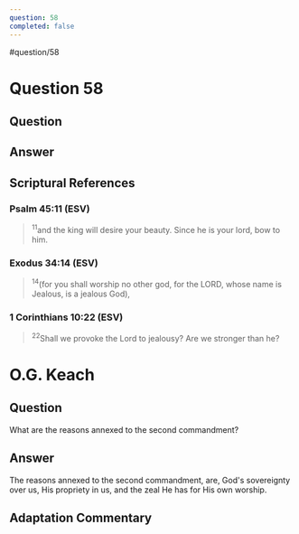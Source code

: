 ```yaml
---
question: 58
completed: false
---
```

#question/58
# Question 58

## Question


## Answer


## Scriptural References
### Psalm 45:11 (ESV)
> <sup>11</sup>and the king will desire your beauty. Since he is your lord, bow to him.

### Exodus 34:14 (ESV)
> <sup>14</sup>(for you shall worship no other god, for the LORD, whose name is Jealous, is a jealous God),

### 1 Corinthians 10:22 (ESV)
> <sup>22</sup>Shall we provoke the Lord to jealousy? Are we stronger than he?

# O.G. Keach
## Question
What are the reasons annexed to the second commandment?

## Answer
The reasons annexed to the second commandment, are, God's sovereignty over us, His propriety in us, and the zeal He has for His own worship.

## Adaptation Commentary
